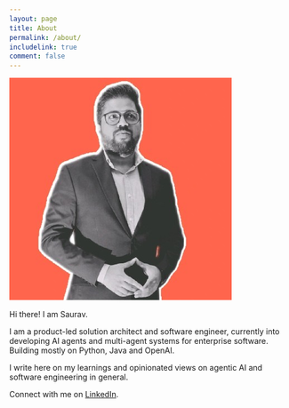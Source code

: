 ```yaml
---
layout: page
title: About
permalink: /about/
includelink: true
comment: false
---
```


<img src="/assets/face.jpg" class="face-img" />

Hi there! I am Saurav.

I am a product-led solution architect and software engineer, currently into developing AI agents and multi-agent systems for enterprise software. Building mostly on Python, Java and OpenAI.

I write here on my learnings and opinionated views on agentic AI and software engineering in general.

Connect with me on [LinkedIn](https://www.linkedin.com/in/sauravdey/).

